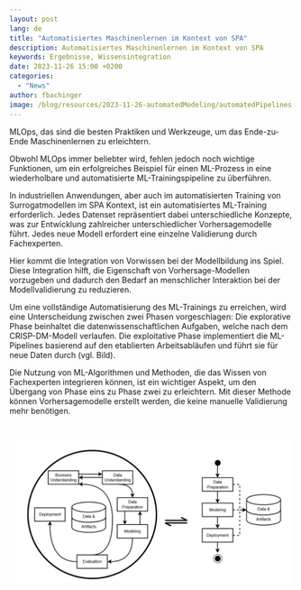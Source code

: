 ```yaml
---
layout: post
lang: de
title: "Automatisiertes Maschinenlernen im Kontext von SPA"
description: Automatisiertes Maschinenlernen im Kontext von SPA
keywords: Ergebnisse, Wissensintegration
date: 2023-11-26 15:00 +0200
categories:
  - "News"
author: fbachinger
image: /blog/resources/2023-11-26-automatedModeling/automatedPipelines.PNG
---
```


MLOps, das sind die besten Praktiken und Werkzeuge, um das Ende-zu-Ende Maschinenlernen zu erleichtern.

<!--more-->
Obwohl MLOps immer beliebter wird, fehlen jedoch noch wichtige Funktionen, um ein erfolgreiches Beispiel für einen ML-Prozess in eine wiederholbare und automatisierte ML-Trainingspipeline zu überführen.

In industriellen Anwendungen, aber auch im automatisierten Training von Surrogatmodellen im SPA Kontext, ist ein automatisiertes ML-Training erforderlich. Jedes Datenset repräsentiert dabei unterschiedliche Konzepte, was zur Entwicklung zahlreicher unterschiedlicher Vorhersagemodelle führt. Jedes neue Modell erfordert eine einzelne Validierung durch Fachexperten.

Hier kommt die Integration von Vorwissen bei der Modellbildung ins Spiel. Diese Integration hilft, die Eigenschaft von Vorhersage-Modellen vorzugeben und dadurch den Bedarf an menschlicher Interaktion bei der Modellvalidierung zu reduzieren.

Um eine vollständige Automatisierung des ML-Trainings zu erreichen, wird eine Unterscheidung zwischen zwei Phasen vorgeschlagen: Die explorative Phase beinhaltet die datenwissenschaftlichen Aufgaben, welche nach dem CRISP-DM-Modell verlaufen. Die exploitative Phase implementiert die ML-Pipelines basierend auf den etablierten Arbeitsabläufen und führt sie für neue Daten durch (vgl. Bild). 

Die Nutzung von ML-Algorithmen und Methoden, die das Wissen von Fachexperten integrieren können, ist ein wichtiger Aspekt, um den Übergang von Phase eins zu Phase zwei zu erleichtern. Mit dieser Methode können Vorhersagemodelle erstellt werden, die keine manuelle Validierung mehr benötigen.

<br/>

![AutomatedModeling](/blog/resources/2023-11-26-automatedModeling/automatedPipelines.PNG)
